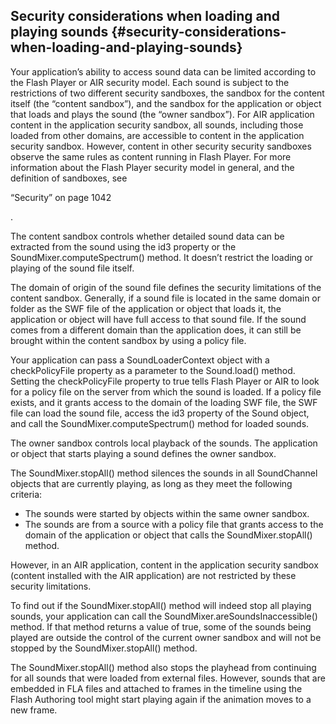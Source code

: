 ## Security considerations when loading and playing sounds {#security-considerations-when-loading-and-playing-sounds}

Your application’s ability to access sound data can be limited according to the Flash Player or AIR security model. Each sound is subject to the restrictions of two different security sandboxes, the sandbox for the content itself (the “content sandbox”), and the sandbox for the application or object that loads and plays the sound (the “owner sandbox”). For AIR application content in the application security sandbox, all sounds, including those loaded from other domains, are accessible to content in the application security sandbox. However, content in other security security sandboxes observe the same rules as content running in Flash Player. For more information about the Flash Player security model in general, and the definition of sandboxes, see

“Security” on page 1042

.

The content sandbox controls whether detailed sound data can be extracted from the sound using the id3 property or the SoundMixer.computeSpectrum() method. It doesn’t restrict the loading or playing of the sound file itself.

The domain of origin of the sound file defines the security limitations of the content sandbox. Generally, if a sound file is located in the same domain or folder as the SWF file of the application or object that loads it, the application or object will have full access to that sound file. If the sound comes from a different domain than the application does, it can still be brought within the content sandbox by using a policy file.

Your application can pass a SoundLoaderContext object with a checkPolicyFile property as a parameter to the Sound.load() method. Setting the checkPolicyFile property to true tells Flash Player or AIR to look for a policy file on the server from which the sound is loaded. If a policy file exists, and it grants access to the domain of the loading SWF file, the SWF file can load the sound file, access the id3 property of the Sound object, and call the SoundMixer.computeSpectrum() method for loaded sounds.

The owner sandbox controls local playback of the sounds. The application or object that starts playing a sound defines the owner sandbox.

The SoundMixer.stopAll() method silences the sounds in all SoundChannel objects that are currently playing, as long as they meet the following criteria:

*   The sounds were started by objects within the same owner sandbox.
*   The sounds are from a source with a policy file that grants access to the domain of the application or object that calls the SoundMixer.stopAll() method.

However, in an AIR application, content in the application security sandbox (content installed with the AIR application) are not restricted by these security limitations.

To find out if the SoundMixer.stopAll() method will indeed stop all playing sounds, your application can call the SoundMixer.areSoundsInaccessible() method. If that method returns a value of true, some of the sounds being played are outside the control of the current owner sandbox and will not be stopped by the SoundMixer.stopAll() method.

The SoundMixer.stopAll() method also stops the playhead from continuing for all sounds that were loaded from external files. However, sounds that are embedded in FLA files and attached to frames in the timeline using the Flash Authoring tool might start playing again if the animation moves to a new frame.